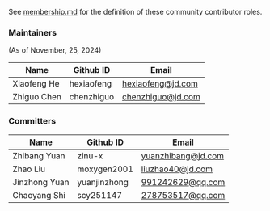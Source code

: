 See [membership.md](./membership.md) for the definition of these community contributor roles.

### Maintainers

(As of November, 25, 2024)

| Name        | Github ID  | Email               |
|-------------|------------|---------------------|
| Xiaofeng He | hexiaofeng | <hexiaofeng@jd.com> |
| Zhiguo Chen | chenzhiguo | <chenzhiguo@jd.com> |

### Committers

| Name          | Github ID    | Email                |
|---------------|--------------|----------------------|
| Zhibang Yuan  | zinu-x       | <yuanzhibang@jd.com> |
| Zhao Liu      | moxygen2001  | <liuzhao40@jd.com>   |
| Jinzhong Yuan | yuanjinzhong | <991242629@qq.com>   |
| Chaoyang Shi  | scy251147    | <278753517@qq.com>   |

